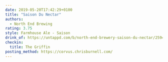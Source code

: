 ```yaml
---
date: 2019-05-20T17:42:29+0100
title: "Saison Du Nectar"
authors:
  - North End Brewing
rating: 3.75
style: Farmhouse Ale - Saison
drink_of: https://untappd.com/b/north-end-brewery-saison-du-nectar/2594817
checkin:
  title: The Griffin
posting_method: https://corvus.chrisburnell.com/
---
```

